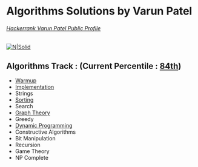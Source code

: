 # Algorithms Solutions by Varun Patel
###### [Hackerrank Varun Patel Public Profile](https://www.hackerrank.com/varun4)
[![N|Solid](https://d3keuzeb2crhkn.cloudfront.net/hackerrank/assets/brand/wordmark_sm.svg)](https://www.hackerrank.com/varun4)

## Algorithms Track : (Current Percentile : [84th](https://www.hackerrank.com/varun4))

- [Warmup](https://github.com/rainmaker490/hackerrank/tree/master/Algorithms/Warmup)
- [Implementation](https://github.com/rainmaker490/hackerrank/tree/master/Algorithms/Implementation)
- Strings
- [Sorting](https://github.com/rainmaker490/hackerrank/tree/master/Algorithms/Sorting)
- Search
- [Graph Theory](https://github.com/rainmaker490/hackerrank/tree/master/Algorithms/Graph%20Theory)
- Greedy
- [Dynamic Programming](https://github.com/rainmaker490/hackerrank/tree/master/Algorithms/Dynamic%20Programming)
- Constructive Algorithms
- Bit Manipulation
- Recursion
- Game Theory
- NP Complete
